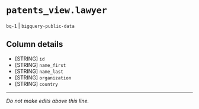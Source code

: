# `patents_view.lawyer`
`bq-1` | `bigquery-public-data`

## Column details
* [STRING]    `id`
* [STRING]    `name_first`
* [STRING]    `name_last`
* [STRING]    `organization`
* [STRING]    `country`

-------------------------------------------------------------------------------
*Do not make edits above this line.*

